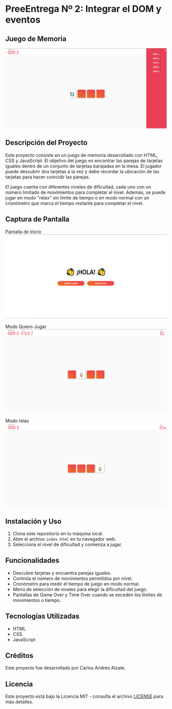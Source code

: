 # PreeEntrega Nº 2: Integrar el DOM y eventos

## Juego de Memoria

![Juego de Memoria](./img/Juegodememoria.png)

## Descripción del Proyecto

Este proyecto consiste en un juego de memoria desarrollado con HTML, CSS y JavaScript. El objetivo del juego es encontrar las parejas de tarjetas iguales dentro de un conjunto de tarjetas barajadas en la mesa. El jugador puede descubrir dos tarjetas a la vez y debe recordar la ubicación de las tarjetas para hacer coincidir las parejas.

El juego cuenta con diferentes niveles de dificultad, cada uno con un número limitado de movimientos para completar el nivel. Además, se puede jugar en modo "relax" sin límite de tiempo o en modo normal con un cronómetro que marca el tiempo restante para completar el nivel.

## Captura de Pantalla

Pantalla de Inicio
![pantallaInicio](./img/pantallaInicio.png)

Modo Quiero Jugar
![pantallaInicio](./img/modoQuieroJugar.png)

Modo relax
![pantallaInicio](./img/modoRelax.png)

## Instalación y Uso

1. Clona este repositorio en tu máquina local.
2. Abre el archivo `index.html` en tu navegador web.
3. Selecciona el nivel de dificultad y comienza a jugar.

## Funcionalidades

- Descubre tarjetas y encuentra parejas iguales.
- Controla el número de movimientos permitidos por nivel.
- Cronómetro para medir el tiempo de juego en modo normal.
- Menú de selección de niveles para elegir la dificultad del juego.
- Pantallas de Game Over y Time Over cuando se exceden los límites de movimientos o tiempo.

## Tecnologías Utilizadas

- HTML
- CSS
- JavaScript

## Créditos

Este proyecto fue desarrollado por Carlos Andres Alzate.

## Licencia

Este proyecto está bajo la Licencia MIT - consulta el archivo [LICENSE](LICENSE) para más detalles.
